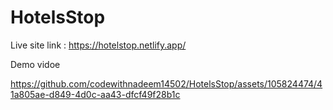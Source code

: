 # HotelsStop

Live site link : https://hotelstop.netlify.app/

Demo vidoe 



https://github.com/codewithnadeem14502/HotelsStop/assets/105824474/41a805ae-d849-4d0c-aa43-dfcf49f28b1c

